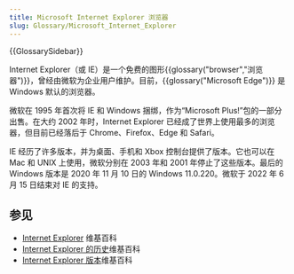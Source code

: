 ```yaml
---
title: Microsoft Internet Explorer 浏览器
slug: Glossary/Microsoft_Internet_Explorer
---
```


{{GlossarySidebar}}

Internet Explorer（或 IE）是一个免费的图形{{glossary("browser","浏览器")}}，曾经由微软为企业用户维护。目前，{{glossary("Microsoft Edge")}} 是 Windows 默认的浏览器。

微软在 1995 年首次将 IE 和 Windows 捆绑，作为“Microsoft Plus!”包的一部分出售。在大约 2002 年时，Internet Explorer 已经成了世界上使用最多的浏览器，但目前已经落后于 Chrome、Firefox、Edge 和 Safari。

IE 经历了许多版本，并为桌面、手机和 Xbox 控制台提供了版本。它也可以在 Mac 和 UNIX 上使用，微软分别在 2003 年和 2001 年停止了这些版本。最后的 Windows 版本是 2020 年 11 月 10 日的 Windows 11.0.220。微软于 2022 年 6 月 15 日结束对 IE 的支持。

## 参见

- [Internet Explorer](https://zh.wikipedia.org/wiki/Internet_Explorer) 维基百科
- [Internet Explorer 的历史](https://zh.wikipedia.org/wiki/History_of_Internet_Explorer)维基百科
- [Internet Explorer 版本](https://zh.wikipedia.org/wiki/Internet_Explorer_versions)维基百科
